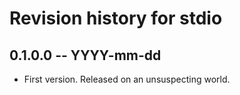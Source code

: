 # Revision history for stdio

## 0.1.0.0  -- YYYY-mm-dd

* First version. Released on an unsuspecting world.
